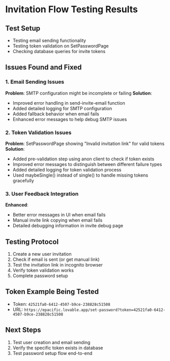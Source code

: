 # Invitation Flow Testing Results

## Test Setup
- Testing email sending functionality
- Testing token validation on SetPasswordPage
- Checking database queries for invite tokens

## Issues Found and Fixed

### 1. Email Sending Issues
**Problem**: SMTP configuration might be incomplete or failing
**Solution**: 
- Improved error handling in send-invite-email function
- Added detailed logging for SMTP configuration
- Added fallback behavior when email fails
- Enhanced error messages to help debug SMTP issues

### 2. Token Validation Issues
**Problem**: SetPasswordPage showing "Invalid invitation link" for valid tokens
**Solution**:
- Added pre-validation step using anon client to check if token exists
- Improved error messages to distinguish between different failure types
- Added detailed logging for token validation process
- Used maybeSingle() instead of single() to handle missing tokens gracefully

### 3. User Feedback Integration
**Enhanced**: 
- Better error messages in UI when email fails
- Manual invite link copying when email fails
- Detailed debugging information in invite debug page

## Testing Protocol
1. Create a new user invitation
2. Check if email is sent (or get manual link)
3. Test the invitation link in incognito browser
4. Verify token validation works
5. Complete password setup

## Token Example Being Tested
- Token: `42521fa0-6412-4507-b9ce-238828c51508`
- URL: `https://epacific.lovable.app/set-password?token=42521fa0-6412-4507-b9ce-238828c51508`

## Next Steps
1. Test user creation and email sending
2. Verify the specific token exists in database
3. Test password setup flow end-to-end